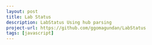 ```yaml
---
layout: post
title: Lab Status
description: LabStatus Using hub parsing
project-url: https://github.com/ggomagundan/LabStatus
tags: [javascript]
---
```




